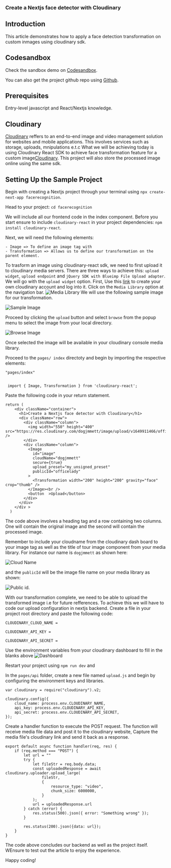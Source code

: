 ### Create a Nextjs face detector with Cloudinary


## Introduction

This article demonstrates how to apply a face detection transformation on custom inmages using cloudinary sdk.

## Codesandbox

Check the sandbox demo on  [Codesandbox](/).

<CodeSandbox
title="mergevideos"
id=" "
/>

You can also get the project github repo using [Github](/).

## Prerequisites
Entry-level javascript and React/Nextjs knowledge.

## Cloudinary
[Cloudinary](https://cloudinary.com/?ap=em) reffers to an end-to-end image and video management solution for websites and mobile applications. This involves services such as storage, uploads, mnipulations e.t.c 
What we will be achieving today is using Cloudinary React SDK  to achieve face transformation feature for a custom image[Cloudinary](https://cloudinary.com/?ap=em). This project will also store the processed image online using the same sdk.

## Setting Up the Sample Project

Begin with creating a Nextjs project through your terminal using `npx create-next-app facerecognition`.

Head to your project: `cd facerecognition`

We will include all our frontend code in the index component. Before you start ensure to include `cloudinary-react` in your project dependencies: `npm install cloudinary-react`.

Next, we will need the following elements:

    - Image => To define an image tag with
    - Transformation => Allows us to define our transformation on the parent element.

To trasform an image using cloudinary-react sdk, we need to first upload it to cloudinary media servers. There are three ways to achieve this: `upload widget`, `upload endpoint` and `jQuery SDK with Blueimp File Upload adapter`.
We will go with the `upload widget` option.
First, Use this [link](https://cloudinary.com/console) to create your own cloudinary account and log into it.
Click on the `Media Library` option at the navigation bar.
![Media Library](https://res.cloudinary.com/dogjmmett/image/upload/v1650121382/media_uploads_yvy2l9.png "Media Library")
 We will use the following sample image for our transformation.

![Sample Image](https://res.cloudinary.com/dogjmmett/image/upload/v1649911466/officelady.jpg "Sample Image")

Proceed by clicking the `upload` button and select `browse` from the popup menu to select the image from your local directory.

![Browse Image](https://res.cloudinary.com/dogjmmett/image/upload/v1650121386/browse_upload_wb5qa5.png "Browse Image")

Once selected the image will be available in your cloudinary console media library.

Proceed to the `pages/ index` directoty and begin by importing the respective elements:
```
"pages/index"


 import { Image, Transformation } from 'cloudinary-react';
```

Paste the following code in your return statement.

```
return (
    <div className="container">
      <h1>Create a Nextjs face detector with Cloudinary</h1>
      <div className="row">
        <div className="column">
          <img width="550" height="400" src="https://res.cloudinary.com/dogjmmett/image/upload/v1649911466/officelady.jpg" />
        </div>
        <div className="column">
          <Image
            id="image"
            cloudName="dogjmmett"
            secure={true}
            upload_preset="my_unsigned_preset"
            publicId="officelady"
          >
            <Transformation width="200" height="200" gravity="face" crop="thumb" />
          </Image><br />
          <button  >Upload</button>
        </div>
      </div>
    </div >
  )
```
The code above involves a heading tag  and a row containing two columns. One will contain the original image and the second will contain the processed  image.

Remember to include your cloudname from the cloudinary dash board to your image tag as well as the title of tour image component from your media library. For instance our name is `dogjmmett`  as shown here:

![Cloud Name](https://res.cloudinary.com/dogjmmett/image/upload/v1650192174/cloudName_bytwor.png "Cloud Name")

and the `publicId` will be the image file name on your media library as shown:

![Public id](https://res.cloudinary.com/dogjmmett/image/upload/v1650122133/imagetitle_whweuv.png "Public id").

With our transformation complete, we need to be able to upload the transformed image i.e  for future refferences.  To achieve this we will have to code our upload configuration in nextjs backend.
Create a file in your project root directory and paste the following code:

```
CLOUDINARY_CLOUD_NAME =

CLOUDINARY_API_KEY =

CLOUDINARY_API_SECRET =
```
Use the environment variables from your cloudinary dashboard to fill in the blanks above
![Dashboard](https://res.cloudinary.com/dogjmmett/image/upload/v1650192179/dashboard_d2advw.png "Dashboard")

Restart your project using `npm run dev` and

In the `pages/api` folder, create a new file named `upload.js`  and begin by configuring the environment keys and libraries.

```
var cloudinary = require("cloudinary").v2;

cloudinary.config({
    cloud_name: process.env.CLOUDINARY_NAME,
    api_key: process.env.CLOUDINARY_API_KEY,
    api_secret: process.env.CLOUDINARY_API_SECRET,
});
```

Create a handler function to execute the POST request. The function will receive media file data and post it to the cloudinary website, Capture the media file's cloudinary link and send it back as a response.

```
export default async function handler(req, res) {
    if (req.method === "POST") {
        let url = ""
        try {
            let fileStr = req.body.data;
            const uploadedResponse = await cloudinary.uploader.upload_large(
                fileStr,
                {
                    resource_type: "video",
                    chunk_size: 6000000,
                }
            );
            url = uploadedResponse.url
        } catch (error) {
            res.status(500).json({ error: "Something wrong" });
        }

        res.status(200).json({data: url});
    }
}
```

 

The code above concludes our backend as well as the project itself. WEnsure to test out the article to enjoy the experience.

Happy coding!
